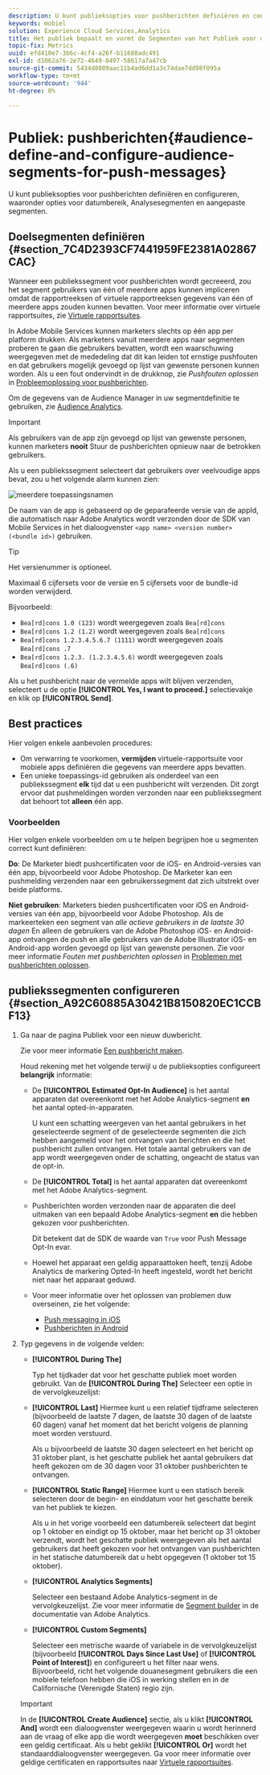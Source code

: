 ```yaml
---
description: U kunt publieksopties voor pushberichten definiëren en configureren, waaronder opties voor datumbereik, Analysesegmenten en aangepaste segmenten.
keywords: mobiel
solution: Experience Cloud Services,Analytics
title: Het publiek bepaalt en vormt de Segmenten van het Publiek voor de Duw Berichten
topic-fix: Metrics
uuid: efd410e7-3b6c-4cf4-a26f-b11688adc491
exl-id: d1062a76-2e72-4649-8497-58617a7a47cb
source-git-commit: 5434d8809aac11b4ad6dd1a3c74dae7dd98f095a
workflow-type: tm+mt
source-wordcount: '944'
ht-degree: 0%

---
```


# Publiek: pushberichten{#audience-define-and-configure-audience-segments-for-push-messages}

U kunt publieksopties voor pushberichten definiëren en configureren, waaronder opties voor datumbereik, Analysesegmenten en aangepaste segmenten.

## Doelsegmenten definiëren {#section_7C4D2393CF7441959FE2381A02867CAC}

Wanneer een publiekssegment voor pushberichten wordt gecreeerd, zou het segment gebruikers van één of meerdere apps kunnen impliceren omdat de rapportreeksen of virtuele rapportreeksen gegevens van één of meerdere apps zouden kunnen bevatten. Voor meer informatie over virtuele rapportsuites, zie [Virtuele rapportsuites](/help/using/manage-apps/c-mob-vrs.md).

In Adobe Mobile Services kunnen marketers slechts op één app per platform drukken. Als marketers vanuit meerdere apps naar segmenten proberen te gaan die gebruikers bevatten, wordt een waarschuwing weergegeven met de mededeling dat dit kan leiden tot ernstige pushfouten en dat gebruikers mogelijk gevoegd op lijst van gewenste personen kunnen worden. Als u een fout ondervindt in de drukknop, zie *Pushfouten oplossen* in [Probleemoplossing voor pushberichten](/help/using/in-app-messaging/t-create-push-message/c-schedule-push-message.md).

Om de gegevens van de Audience Manager in uw segmentdefinitie te gebruiken, zie [Audience Analytics](https://experienceleague.adobe.com/docs/analytics/integration/audience-analytics/mc-audiences-aam.html).

>[!IMPORTANT]
>
>Als gebruikers van de app zijn gevoegd op lijst van gewenste personen, kunnen marketers **nooit** Stuur de pushberichten opnieuw naar de betrokken gebruikers.

Als u een publiekssegment selecteert dat gebruikers over veelvoudige apps bevat, zou u het volgende alarm kunnen zien:

![meerdere toepassingsnamen](assets/multiple_appname.png)

De naam van de app is gebaseerd op de geparafeerde versie van de appId, die automatisch naar Adobe Analytics wordt verzonden door de SDK van Mobile Services in het dialoogvenster `<app name> <version number> (<bundle id>)` gebruiken.

>[!TIP]
>
>Het versienummer is optioneel.

Maximaal 6 cijfersets voor de versie en 5 cijfersets voor de bundle-id worden verwijderd.

Bijvoorbeeld:

* `Bea[rd]cons 1.0 (123)` wordt weergegeven zoals `Bea[rd]cons`
* `Bea[rd]cons 1.2 (1.2)` wordt weergegeven zoals `Bea[rd]cons`
* `Bea[rd]cons 1.2.3.4.5.6.7 (1111)` wordt weergegeven zoals `Bea[rd]cons .7`
* `Bea[rd]cons 1.2.3. (1.2.3.4.5.6)` wordt weergegeven zoals `Bea[rd]cons (.6)`

Als u het pushbericht naar de vermelde apps wilt blijven verzenden, selecteert u de optie **[!UICONTROL Yes, I want to proceed.]** selectievakje en klik op **[!UICONTROL Send]**.

## Best practices

Hier volgen enkele aanbevolen procedures:

* Om verwarring te voorkomen, **vermijden** virtuele-rapportsuite voor mobiele apps definiëren die gegevens van meerdere apps bevatten.
* Een unieke toepassings-id gebruiken als onderdeel van een publiekssegment **elk** tijd dat u een pushbericht wilt verzenden.
Dit zorgt ervoor dat pushmeldingen worden verzonden naar een publiekssegment dat behoort tot **alleen** één app.

### Voorbeelden

Hier volgen enkele voorbeelden om u te helpen begrijpen hoe u segmenten correct kunt definiëren:

**Do**: De Marketer biedt pushcertificaten voor de iOS- en Android-versies van één app, bijvoorbeeld voor Adobe Photoshop. De Marketer kan een pushmelding verzenden naar een gebruikerssegment dat zich uitstrekt over beide platforms.

**Niet gebruiken**: Marketers bieden pushcertificaten voor iOS en Android-versies van één app, bijvoorbeeld voor Adobe Photoshop. Als de markeerteken een segment van *alle actieve gebruikers in de laatste 30 dagen* En alleen de gebruikers van de Adobe Photoshop iOS- en Android-app ontvangen de push en alle gebruikers van de Adobe Illustrator iOS- en Android-app worden gevoegd op lijst van gewenste personen. Zie voor meer informatie *Fouten met pushberichten oplossen* in [Problemen met pushberichten oplossen](/help/using/in-app-messaging/t-create-push-message/c-troubleshooting-push-messaging.md).

## publiekssegmenten configureren {#section_A92C60885A30421B8150820EC1CCBF13}

1. Ga naar de pagina Publiek voor een nieuw duwbericht.

   Zie voor meer informatie [Een pushbericht maken](/help/using/in-app-messaging/t-create-push-message/t-create-push-message.md).

   Houd rekening met het volgende terwijl u de publieksopties configureert **belangrijk** informatie:

   * De **[!UICONTROL Estimated Opt-In Audience]** is het aantal apparaten dat overeenkomt met het Adobe Analytics-segment **en** het aantal opted-in-apparaten.

      U kunt een schatting weergeven van het aantal gebruikers in het geselecteerde segment of de geselecteerde segmenten die zich hebben aangemeld voor het ontvangen van berichten en die het pushbericht zullen ontvangen. Het totale aantal gebruikers van de app wordt weergegeven onder de schatting, ongeacht de status van de opt-in.

   * De **[!UICONTROL Total]** is het aantal apparaten dat overeenkomt met het Adobe Analytics-segment.

   * Pushberichten worden verzonden naar de apparaten die deel uitmaken van een bepaald Adobe Analytics-segment **en** die hebben gekozen voor pushberichten.

      Dit betekent dat de SDK de waarde van `True` voor Push Message Opt-In evar.

   * Hoewel het apparaat een geldig apparaattoken heeft, tenzij Adobe Analytics de markering Opted-In heeft ingesteld, wordt het bericht niet naar het apparaat geduwd.

   * Voor meer informatie over het oplossen van problemen duw overseinen, zie het volgende:

      * [Push messaging in iOS](/help/ios/messaging-main/push-messaging/push-messaging.md)
      * [Pushberichten in Android](/help/android/messaging-main/push-messaging/push-messaging.md)

2. Typ gegevens in de volgende velden:

   * **[!UICONTROL During The]**

      Typ het tijdkader dat voor het geschatte publiek moet worden gebruikt. Van de **[!UICONTROL During The]** Selecteer een optie in de vervolgkeuzelijst:

   * **[!UICONTROL Last]** Hiermee kunt u een relatief tijdframe selecteren (bijvoorbeeld de laatste 7 dagen, de laatste 30 dagen of de laatste 60 dagen) vanaf het moment dat het bericht volgens de planning moet worden verstuurd.

      Als u bijvoorbeeld de laatste 30 dagen selecteert en het bericht op 31 oktober plant, is het geschatte publiek het aantal gebruikers dat heeft gekozen om de 30 dagen voor 31 oktober pushberichten te ontvangen.

   * **[!UICONTROL Static Range]** Hiermee kunt u een statisch bereik selecteren door de begin- en einddatum voor het geschatte bereik van het publiek te kiezen.

      Als u in het vorige voorbeeld een datumbereik selecteert dat begint op 1 oktober en eindigt op 15 oktober, maar het bericht op 31 oktober verzendt, wordt het geschatte publiek weergegeven als het aantal gebruikers dat heeft gekozen voor het ontvangen van pushberichten in het statische datumbereik dat u hebt opgegeven (1 oktober tot 15 oktober).

   * **[!UICONTROL Analytics Segments]**

      Selecteer een bestaand Adobe Analytics-segment in de vervolgkeuzelijst. Zie voor meer informatie de [Segment builder](https://experienceleague.adobe.com/docs/analytics/components/segmentation/segmentation-workflow/seg-build.html) in de documentatie van Adobe Analytics.

   * **[!UICONTROL Custom Segments]**

      Selecteer een metrische waarde of variabele in de vervolgkeuzelijst (bijvoorbeeld **[!UICONTROL Days Since Last Use]** of **[!UICONTROL Point of Interest]**) en configureert u het filter naar wens. Bijvoorbeeld, richt het volgende douanesegment gebruikers die een mobiele telefoon hebben die iOS in werking stellen en in de Californische (Verenigde Staten) regio zijn.
   >[!IMPORTANT]
   >
   >In de **[!UICONTROL Create Audience]** sectie, als u klikt **[!UICONTROL And]** wordt een dialoogvenster weergegeven waarin u wordt herinnerd aan de vraag of elke app die wordt weergegeven **moet** beschikken over een geldig certificaat. Als u hebt geklikt **[!UICONTROL Or]** wordt het standaarddialoogvenster weergegeven. Ga voor meer informatie over geldige certificaten en rapportsuites naar [Virtuele rapportsuites](/help/using/manage-apps/c-mob-vrs.md).
